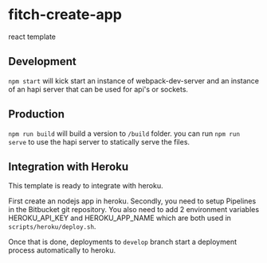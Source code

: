 # fitch-create-app

react template

## Development

`npm start` will kick start an instance of webpack-dev-server and an instance of an hapi server that can be used for api's or sockets.

## Production

`npm run build` will build a version to `/build` folder. you can run `npm run serve` to use the hapi server to statically serve the files.

## Integration with Heroku

This template is ready to integrate with heroku.

First create an nodejs app in heroku. Secondly, you need to setup Pipelines in the Bitbucket git repository. You also need to add 2 environment variables HEROKU_API_KEY and HEROKU_APP_NAME which are both used in `scripts/heroku/deploy.sh`.

Once that is done, deployments to `develop` branch start a deployment process automatically to heroku.
